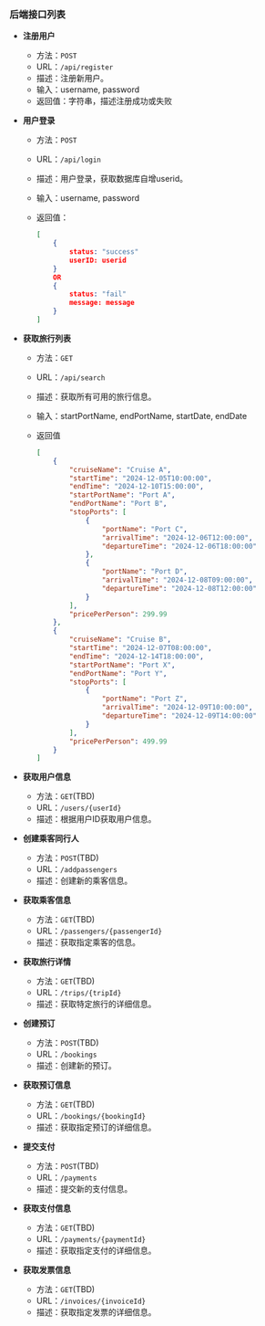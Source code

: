 ### 后端接口列表

- **注册用户**
  - 方法：`POST`
  - URL：`/api/register`
  - 描述：注册新用户。
  - 输入：username, password
  - 返回值：字符串，描述注册成功或失败
  
- **用户登录**
  
  - 方法：`POST`
  
  - URL：`/api/login`
  
  - 描述：用户登录，获取数据库自增userid。
  
  - 输入：username, password
  
  - 返回值：
  
    ```json
    [  
    	{
            status: "success"
            userID: userid
        }
        OR
        {
            status: "fail"
            message: message
        }
    ]
    ```
  
- **获取旅行列表**
  
  - 方法：`GET`
  
  - URL：`/api/search`
  
  - 描述：获取所有可用的旅行信息。
  
  - 输入：startPortName, endPortName, startDate, endDate
  
  - 返回值
  
    ```json
    [
        {
            "cruiseName": "Cruise A",
            "startTime": "2024-12-05T10:00:00",
            "endTime": "2024-12-10T15:00:00",
            "startPortName": "Port A",
            "endPortName": "Port B",
            "stopPorts": [
                {
                    "portName": "Port C",
                    "arrivalTime": "2024-12-06T12:00:00",
                    "departureTime": "2024-12-06T18:00:00"
                },
                {
                    "portName": "Port D",
                    "arrivalTime": "2024-12-08T09:00:00",
                    "departureTime": "2024-12-08T12:00:00"
                }
            ],
            "pricePerPerson": 299.99
        },
        {
            "cruiseName": "Cruise B",
            "startTime": "2024-12-07T08:00:00",
            "endTime": "2024-12-14T18:00:00",
            "startPortName": "Port X",
            "endPortName": "Port Y",
            "stopPorts": [
                {
                    "portName": "Port Z",
                    "arrivalTime": "2024-12-09T10:00:00",
                    "departureTime": "2024-12-09T14:00:00"
                }
            ],
            "pricePerPerson": 499.99
        }
    ]
    ```
  
- **获取用户信息**
  
  - 方法：`GET`(TBD)
  - URL：`/users/{userId}`
  - 描述：根据用户ID获取用户信息。
  
- **创建乘客同行人**
  - 方法：`POST`(TBD)
  - URL：`/addpassengers`
  - 描述：创建新的乘客信息。
  
- **获取乘客信息**
  - 方法：`GET`(TBD)
  - URL：`/passengers/{passengerId}`
  - 描述：获取指定乘客的信息。

- **获取旅行详情**
  
  - 方法：`GET`(TBD)
  - URL：`/trips/{tripId}`
  - 描述：获取特定旅行的详细信息。
  
- **创建预订**
  - 方法：`POST`(TBD)
  - URL：`/bookings`
  - 描述：创建新的预订。
  
- **获取预订信息**
  - 方法：`GET`(TBD)
  - URL：`/bookings/{bookingId}`
  - 描述：获取指定预订的详细信息。

- **提交支付**
  - 方法：`POST`(TBD)
  - URL：`/payments`
  - 描述：提交新的支付信息。
  
- **获取支付信息**
  - 方法：`GET`(TBD)
  - URL：`/payments/{paymentId}`
  - 描述：获取指定支付的详细信息。

- **获取发票信息**
  - 方法：`GET`(TBD)
  - URL：`/invoices/{invoiceId}`
  - 描述：获取指定发票的详细信息。